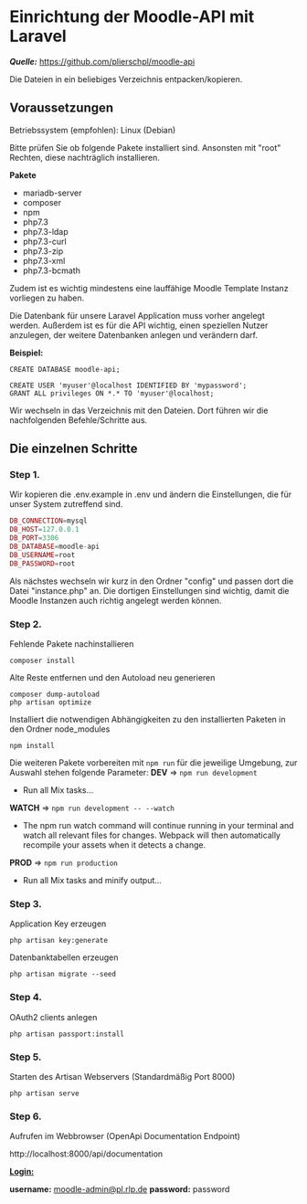 # Einrichtung der Moodle-API mit Laravel

***Quelle:*** 
https://github.com/plierschpl/moodle-api

Die Dateien in ein beliebiges Verzeichnis entpacken/kopieren.

## Voraussetzungen
Betriebssystem (empfohlen): Linux (Debian)

Bitte prüfen Sie ob folgende Pakete installiert sind.
Ansonsten mit "root" Rechten, diese nachträglich installieren.

**Pakete**

- mariadb-server
- composer
- npm
- php7.3
- php7.3-ldap
- php7.3-curl 
- php7.3-zip 
- php7.3-xml 
- php7.3-bcmath

Zudem ist es wichtig mindestens eine lauffähige Moodle Template Instanz vorliegen zu haben.

Die Datenbank für unsere Laravel Application muss vorher angelegt werden.
Außerdem ist es für die API wichtig, einen speziellen Nutzer anzulegen, der weitere Datenbanken anlegen und verändern darf.

**Beispiel:**

```mysql
CREATE DATABASE moodle-api;
```

```mysql
CREATE USER 'myuser'@localhost IDENTIFIED BY 'mypassword';
GRANT ALL privileges ON *.* TO 'myuser'@localhost;
```

Wir wechseln in das Verzeichnis mit den Dateien.
Dort führen wir die nachfolgenden Befehle/Schritte aus.

## Die einzelnen Schritte

### Step 1.

Wir kopieren die .env.example in .env und ändern die Einstellungen, die für unser System zutreffend sind.
```php
DB_CONNECTION=mysql
DB_HOST=127.0.0.1
DB_PORT=3306
DB_DATABASE=moodle-api
DB_USERNAME=root
DB_PASSWORD=root
```

Als nächstes wechseln wir kurz in den Ordner "config" und passen dort die Datei "instance.php" an.
Die dortigen Einstellungen sind wichtig, damit die Moodle Instanzen auch richtig angelegt werden können.

### Step 2. 

Fehlende Pakete nachinstallieren

```
composer install
```

Alte Reste entfernen und den Autoload neu generieren
```shell
composer dump-autoload
php artisan optimize
```

Installiert die notwendigen Abhängigkeiten zu den installierten Paketen in den Ordner node_modules
```shell
npm install
```

Die weiteren Pakete vorbereiten mit `npm run` für die jeweilige Umgebung, zur Auswahl stehen folgende Parameter:
**DEV** => `npm run development`

- Run all Mix tasks...

**WATCH** => `npm run development -- --watch`

* The npm run watch command will continue running in your terminal and watch all relevant files for changes. Webpack will then automatically recompile your assets when it detects a change.

**PROD** => `npm run production`

* Run all Mix tasks and minify output...

### Step 3.
Application Key erzeugen
```shell
php artisan key:generate
```

Datenbanktabellen erzeugen
```shell
php artisan migrate --seed
```

### Step 4.

OAuth2 clients anlegen
```shell
php artisan passport:install
```

### Step 5.

Starten des Artisan Webservers (Standardmäßig Port 8000)

```shell
php artisan serve
```

### Step 6.
Aufrufen im Webbrowser (OpenApi Documentation Endpoint)

http://localhost:8000/api/documentation

**<u>Login:</u>**

**username:** moodle-admin@pl.rlp.de
**password:** password
